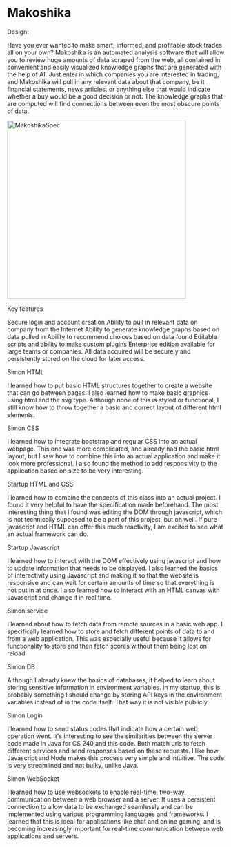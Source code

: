 # Makoshika

Design:

Have you ever wanted to make smart, informed, and profitable stock trades all on your own? Makoshika is an automated analysis software
that will allow you to review huge amounts of data scraped from the web, all contained in convenient and easily visualized knowledge graphs
that are generated with the help of AI. Just enter in which companies you are interested in trading, and Makoshika will pull in any relevant
data about that company, be it financial statements, news articles, or anything else that would indicate whether a buy would be a good decision
or not. The knowledge graphs that are computed will find connections between even the most obscure points of data.



<img width="414" alt="MakoshikaSpec" src="https://user-images.githubusercontent.com/93345601/215248729-04b18088-8da0-4ceb-9901-62be64d0c5ea.png">


Key features

Secure login and account creation
Ability to pull in relevant data on company from the Internet
Ability to generate knowledge graphs based on data pulled in
Ability to recommend choices based on data found
Editable scripts and ability to make custom plugins
Enterprise edition available for large teams or companies.
All data acquired will be securely and persistently stored on the cloud for later access.



Simon HTML

I learned how to put basic HTML structures together to create a website that can go between pages. I also learned how to make basic graphics using html and the svg type. Although none of this is styled or functional, I still know how to throw together a basic and correct layout of different html elements.


Simon CSS

I learned how to integrate bootstrap and regular CSS into an actual webpage. This one was more complicated, and already had the basic html layout, but I saw how to combine this into an actual application and make it look more professional. I also found the method to add responsivity to the application based on size to be very interesting.


Startup HTML and CSS

I learned how to combine the concepts of this class into an actual project. I found it very helpful to have the specification made beforehand. The most interesting thing that I found was editing the DOM through javascript, which is not technically supposed to be a part of this project, but oh well. If pure javascript and HTML can offer this much reactivity, I am excited to see what an actual framework can do.

Startup Javascript

I learned how to interact with the DOM effectively using javascript and how to update information that needs to be displayed. I also learned the basics of interactivity using Javascript and making it so that the website is responsive and can wait for certain amounts of time so that everything is not put in at once.
I also learned how to interact with an HTML canvas with Javascript and change it in real time.

Simon service

I learned about how to fetch data from remote sources in a basic web app. I specifically learned how to store and fetch different points of data to and from a web application. This was especially useful because it allows for functionality to store and then fetch scores without them being lost on reload.

Simon DB

Although I already knew the basics of databases, it helped to learn about storing sensitive information in environment variables. In my startup, this is probably something I should change by storing API keys in the environment variables instead of in the code itself. That way it is not visible publicly.

Simon Login

I learned how to send status codes that indicate how a certain web operation went. It's interesting to see the similarities between the server code made in Java for CS 240 and this code. Both match urls to fetch different services and send responses based on these requests. I like how Javascript and Node makes this process very simple and intuitive. The code is very streamlined and not bulky, unlike Java.

Simon WebSocket

I learned how to use websockets to enable real-time, two-way communication between a web browser and a server. It uses a persistent connection to allow data to be exchanged seamlessly and can be implemented using various programming languages and frameworks. I learned that this is ideal for applications like chat and online gaming, and is becoming increasingly important for real-time communication between web applications and servers.
